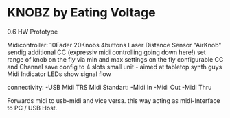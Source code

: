 # KNOBZ by Eating Voltage

0.6 HW Prototype

Midicontroller: 10Fader 20Knobs 4buttons
Laser Distance Sensor "AirKnob" sendig additional CC (expressiv midi controlling going down here!)
set range of knob on the fly via min and max settings
on the fly configurable CC and Channel
save config to 4 slots
small unit - aimed at tabletop synth guys
Midi Indicator LEDs show signal flow

connectivity: 
-USB Midi
TRS Midi Standart:
-Midi In
-Midi Out
-Midi Thru

Forwards midi to usb-midi and vice versa. 
this way acting as midi-Interface to PC / USB Host.
